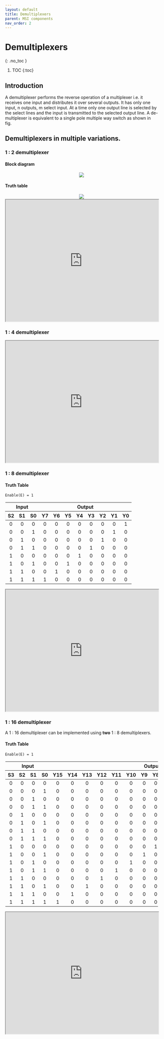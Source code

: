 ```yaml
---
layout: default
title: Demultiplexers
parent: MSI components
nav_order: 2
---
```


# Demultiplexers
{: .no_toc }

1. TOC
{:toc}

## Introduction

A demultiplexer performs the reverse operation of a multiplexer i.e. it receives one input and distributes it over several outputs. 
It has only one input, n outputs, m select input. 
At a time only one output line is selected by the select lines and the input is transmitted to the selected output line. 
A de-multiplexer is equivalent to a single pole multiple way switch as shown in fig.

## Demultiplexers in multiple variations.

### 1 : 2  demultiplexer
#### Block diagram

<div style="text-align:center"><img src="../../assets/images/one_twodemultiplexer_blockdiagram.jpg" /></div>


#### Truth table

<div style="text-align:center"><img src="../../assets/images/one_twodemultiplexer_truthtable.jpg" /></div>

<iframe width="100%" height="400px" src="https://circuitverse.org/simulator/embed/756" id="projectPreview" scrolling="no" webkitAllowFullScreen mozAllowFullScreen allowFullScreen> </iframe>


### 1 : 4  demultiplexer
<iframe width="100%" height="400px" src="https://circuitverse.org/simulator/embed/44768" id="projectPreview" scrolling="no" webkitAllowFullScreen mozAllowFullScreen allowFullScreen> </iframe>

### 1 : 8  demultiplexer

#### Truth Table

`Enable(E) = 1`

<table style="overflow-x: scroll">
    <thead>
        <tr>
            <th colspan="3"> Input </th>
            <th colspan="8"> Output </th>
        </tr>
        <tr>
            <th style="border-left: 1px solid #eeebee"> S2 </th>
            <th> S1 </th>
            <th> S0 </th>
            <th style="border-left: 1px solid #eeebee"> Y7 </th>
            <th> Y6 </th>
            <th> Y5 </th>
            <th> Y4 </th>
            <th> Y3 </th>
            <th> Y2 </th>
            <th> Y1 </th>
            <th> Y0 </th>
        </tr>
    </thead>
    <tbody style="text-align: center">
        <tr>
            <td> 0 </td>
            <td> 0 </td>
            <td> 0 </td>
            <td> 0 </td>
            <td> 0 </td>
            <td> 0 </td>
            <td> 0 </td>
            <td> 0 </td>
            <td> 0 </td>
            <td> 0 </td>
            <td> 1 </td>
        </tr>
        <tr>
            <td> 0 </td>
            <td> 0 </td>
            <td> 1 </td>
            <td> 0 </td>
            <td> 0 </td>
            <td> 0 </td>
            <td> 0 </td>
            <td> 0 </td>
            <td> 0 </td>
            <td> 1 </td>
            <td> 0 </td>
        </tr>
        <tr>
            <td> 0 </td>
            <td> 1 </td>
            <td> 0 </td>
            <td> 0 </td>
            <td> 0 </td>
            <td> 0 </td>
            <td> 0 </td>
            <td> 0 </td>
            <td> 1 </td>
            <td> 0 </td>
            <td> 0 </td>
        </tr>
        <tr>
            <td> 0 </td>
            <td> 1 </td>
            <td> 1 </td>
            <td> 0 </td>
            <td> 0 </td>
            <td> 0 </td>
            <td> 0 </td>
            <td> 1 </td>
            <td> 0 </td>
            <td> 0 </td>
            <td> 0 </td>
        </tr>
        <tr>
            <td> 1 </td>
            <td> 0 </td>
            <td> 0 </td>
            <td> 0 </td>
            <td> 0 </td>
            <td> 0 </td>
            <td> 1 </td>
            <td> 0 </td>
            <td> 0 </td>
            <td> 0 </td>
            <td> 0 </td>
        </tr>
        <tr>
            <td> 1 </td>
            <td> 0 </td>
            <td> 1 </td>
            <td> 0 </td>
            <td> 0 </td>
            <td> 1 </td>
            <td> 0 </td>
            <td> 0 </td>
            <td> 0 </td>
            <td> 0 </td>
            <td> 0 </td>
        </tr>
        <tr>
            <td> 1 </td>
            <td> 1 </td>
            <td> 0 </td>
            <td> 0 </td>
            <td> 1 </td>
            <td> 0 </td>
            <td> 0 </td>
            <td> 0 </td>
            <td> 0 </td>
            <td> 0 </td>
            <td> 0 </td>
        </tr>
        <tr>
            <td> 1 </td>
            <td> 1 </td>
            <td> 1 </td>
            <td> 1 </td>
            <td> 0 </td>
            <td> 0 </td>
            <td> 0 </td>
            <td> 0 </td>
            <td> 0 </td>
            <td> 0 </td>
            <td> 0 </td>
        </tr>
    </tbody>
</table>

<iframe width="100%" height="400px" src="https://circuitverse.org/simulator/embed/44769" id="projectPreview" scrolling="no" webkitAllowFullScreen mozAllowFullScreen allowFullScreen> </iframe>

### 1 : 16 demultiplexer
A 1 : 16 demultiplexer can be implemented using **two** 1 : 8 demultiplexers.

#### Truth Table

`Enable(E) = 1`

<table>
    <thead>
        <tr>
            <th colspan="4"> Input </th>
            <th colspan="16"> Output </th>
        </tr>
        <tr>
            <th style="border-left: 1px solid #eeebee"> S3 </th>
            <th> S2 </th>
            <th> S1 </th>
            <th style="border-left: 1px solid #eeebee"> S0 </th>
            <th> Y15 </th>
            <th> Y14 </th>
            <th> Y13 </th>
            <th> Y12 </th>
            <th> Y11 </th>
            <th> Y10 </th>
            <th> Y9 </th>
            <th> Y8 </th>
            <th> Y7 </th>
            <th> Y6 </th>
            <th> Y5 </th>
            <th> Y4 </th>
            <th> Y3 </th>
            <th> Y2 </th>
            <th> Y1 </th>
            <th> Y0 </th>
        </tr>
    </thead>
    <tbody style="text-align: center">
        <tr>
            <td> 0 </td>
            <td> 0 </td>
            <td> 0 </td>
            <td> 0 </td>
            <td> 0 </td>
            <td> 0 </td>
            <td> 0 </td>
            <td> 0 </td>
            <td> 0 </td>
            <td> 0 </td>
            <td> 0 </td>
            <td> 0 </td>
            <td> 0 </td>
            <td> 0 </td>
            <td> 0 </td>
            <td> 0 </td>
            <td> 0 </td>
            <td> 0 </td>
            <td> 0 </td>
            <td> 1 </td>
        </tr>
        <tr>
            <td> 0 </td>
            <td> 0 </td>
            <td> 0 </td>
            <td> 1 </td>
            <td> 0 </td>
            <td> 0 </td>
            <td> 0 </td>
            <td> 0 </td>
            <td> 0 </td>
            <td> 0 </td>
            <td> 0 </td>
            <td> 0 </td>
            <td> 0 </td>
            <td> 0 </td>
            <td> 0 </td>
            <td> 0 </td>
            <td> 0 </td>
            <td> 0 </td>
            <td> 1 </td>
            <td> 0 </td>
        </tr>
        <tr>
            <td> 0 </td>
            <td> 0 </td>
            <td> 1 </td>
            <td> 0 </td>
            <td> 0 </td>
            <td> 0 </td>
            <td> 0 </td>
            <td> 0 </td>
            <td> 0 </td>
            <td> 0 </td>
            <td> 0 </td>
            <td> 0 </td>
            <td> 0 </td>
            <td> 0 </td>
            <td> 0 </td>
            <td> 0 </td>
            <td> 0 </td>
            <td> 1 </td>
            <td> 0 </td>
            <td> 0 </td>
        </tr>
        <tr>
            <td> 0 </td>
            <td> 0 </td>
            <td> 1 </td>
            <td> 1 </td>
            <td> 0 </td>
            <td> 0 </td>
            <td> 0 </td>
            <td> 0 </td>
            <td> 0 </td>
            <td> 0 </td>
            <td> 0 </td>
            <td> 0 </td>
            <td> 0 </td>
            <td> 0 </td>
            <td> 0 </td>
            <td> 0 </td>
            <td> 1 </td>
            <td> 0 </td>
            <td> 0 </td>
            <td> 0 </td>
        </tr>
        <tr>
            <td> 0 </td>
            <td> 1 </td>
            <td> 0 </td>
            <td> 0 </td>
            <td> 0 </td>
            <td> 0 </td>
            <td> 0 </td>
            <td> 0 </td>
            <td> 0 </td>
            <td> 0 </td>
            <td> 0 </td>
            <td> 0 </td>
            <td> 0 </td>
            <td> 0 </td>
            <td> 0 </td>
            <td> 1 </td>
            <td> 0 </td>
            <td> 0 </td>
            <td> 0 </td>
            <td> 0 </td>
        </tr>
        <tr>
            <td> 0 </td>
            <td> 1 </td>
            <td> 0 </td>
            <td> 1 </td>
            <td> 0 </td>
            <td> 0 </td>
            <td> 0 </td>
            <td> 0 </td>
            <td> 0 </td>
            <td> 0 </td>
            <td> 0 </td>
            <td> 0 </td>
            <td> 0 </td>
            <td> 0 </td>
            <td> 1 </td>
            <td> 0 </td>
            <td> 0 </td>
            <td> 0 </td>
            <td> 0 </td>
            <td> 0 </td>
        </tr>
        <tr>
            <td> 0 </td>
            <td> 1 </td>
            <td> 1 </td>
            <td> 0 </td>
            <td> 0 </td>
            <td> 0 </td>
            <td> 0 </td>
            <td> 0 </td>
            <td> 0 </td>
            <td> 0 </td>
            <td> 0 </td>
            <td> 0 </td>
            <td> 0 </td>
            <td> 1 </td>
            <td> 0 </td>
            <td> 0 </td>
            <td> 0 </td>
            <td> 0 </td>
            <td> 0 </td>
            <td> 0 </td>
        </tr>
        <tr>
            <td> 0 </td>
            <td> 1 </td>
            <td> 1 </td>
            <td> 1 </td>
            <td> 0 </td>
            <td> 0 </td>
            <td> 0 </td>
            <td> 0 </td>
            <td> 0 </td>
            <td> 0 </td>
            <td> 0 </td>
            <td> 0 </td>
            <td> 1 </td>
            <td> 0 </td>
            <td> 0 </td>
            <td> 0 </td>
            <td> 0 </td>
            <td> 0 </td>
            <td> 0 </td>
            <td> 0 </td>
        </tr>
        <tr>
            <td> 1 </td>
            <td> 0 </td>
            <td> 0 </td>
            <td> 0 </td>
            <td> 0 </td>
            <td> 0 </td>
            <td> 0 </td>
            <td> 0 </td>
            <td> 0 </td>
            <td> 0 </td>
            <td> 0 </td>
            <td> 1 </td>
            <td> 0 </td>
            <td> 0 </td>
            <td> 0 </td>
            <td> 0 </td>
            <td> 0 </td>
            <td> 0 </td>
            <td> 0 </td>
            <td> 0 </td>
        </tr>
        <tr>
            <td> 1 </td>
            <td> 0 </td>
            <td> 0 </td>
            <td> 1 </td>
            <td> 0 </td>
            <td> 0 </td>
            <td> 0 </td>
            <td> 0 </td>
            <td> 0 </td>
            <td> 0 </td>
            <td> 1 </td>
            <td> 0 </td>
            <td> 0 </td>
            <td> 0 </td>
            <td> 0 </td>
            <td> 0 </td>
            <td> 0 </td>
            <td> 0 </td>
            <td> 0 </td>
            <td> 0 </td>
        </tr>
        <tr>
            <td> 1 </td>
            <td> 0 </td>
            <td> 1 </td>
            <td> 0 </td>
            <td> 0 </td>
            <td> 0 </td>
            <td> 0 </td>
            <td> 0 </td>
            <td> 0 </td>
            <td> 1 </td>
            <td> 0 </td>
            <td> 0 </td>
            <td> 0 </td>
            <td> 0 </td>
            <td> 0 </td>
            <td> 0 </td>
            <td> 0 </td>
            <td> 0 </td>
            <td> 0 </td>
            <td> 0 </td>
        </tr>
        <tr>
            <td> 1 </td>
            <td> 0 </td>
            <td> 1 </td>
            <td> 1 </td>
            <td> 0 </td>
            <td> 0 </td>
            <td> 0 </td>
            <td> 0 </td>
            <td> 1 </td>
            <td> 0 </td>
            <td> 0 </td>
            <td> 0 </td>
            <td> 0 </td>
            <td> 0 </td>
            <td> 0 </td>
            <td> 0 </td>
            <td> 0 </td>
            <td> 0 </td>
            <td> 0 </td>
            <td> 0 </td>
        </tr>
        <tr>
            <td> 1 </td>
            <td> 1 </td>
            <td> 0 </td>
            <td> 0 </td>
            <td> 0 </td>
            <td> 0 </td>
            <td> 0 </td>
            <td> 1 </td>
            <td> 0 </td>
            <td> 0 </td>
            <td> 0 </td>
            <td> 0 </td>
            <td> 0 </td>
            <td> 0 </td>
            <td> 0 </td>
            <td> 0 </td>
            <td> 0 </td>
            <td> 0 </td>
            <td> 0 </td>
            <td> 0 </td>
        </tr>
        <tr>
            <td> 1 </td>
            <td> 1 </td>
            <td> 0 </td>
            <td> 1 </td>
            <td> 0 </td>
            <td> 0 </td>
            <td> 1 </td>
            <td> 0 </td>
            <td> 0 </td>
            <td> 0 </td>
            <td> 0 </td>
            <td> 0 </td>
            <td> 0 </td>
            <td> 0 </td>
            <td> 0 </td>
            <td> 0 </td>
            <td> 0 </td>
            <td> 0 </td>
            <td> 0 </td>
            <td> 0 </td>
        </tr>
        <tr>
            <td> 1 </td>
            <td> 1 </td>
            <td> 1 </td>
            <td> 0 </td>
            <td> 0 </td>
            <td> 1 </td>
            <td> 0 </td>
            <td> 0 </td>
            <td> 0 </td>
            <td> 0 </td>
            <td> 0 </td>
            <td> 0 </td>
            <td> 0 </td>
            <td> 0 </td>
            <td> 0 </td>
            <td> 0 </td>
            <td> 0 </td>
            <td> 0 </td>
            <td> 0 </td>
            <td> 0 </td>
        </tr>
        <tr>
            <td> 1 </td>
            <td> 1 </td>
            <td> 1 </td>
            <td> 1 </td>
            <td> 1 </td>
            <td> 0 </td>
            <td> 0 </td>
            <td> 0 </td>
            <td> 0 </td>
            <td> 0 </td>
            <td> 0 </td>
            <td> 0 </td>
            <td> 0 </td>
            <td> 0 </td>
            <td> 0 </td>
            <td> 0 </td>
            <td> 0 </td>
            <td> 0 </td>
            <td> 0 </td>
            <td> 0 </td>
        </tr>
    </tbody>
</table>

<iframe width="100%" height="400px" src="https://circuitverse.org/simulator/embed/44796" id="projectPreview" scrolling="no" webkitAllowFullScreen mozAllowFullScreen allowFullScreen> </iframe>
